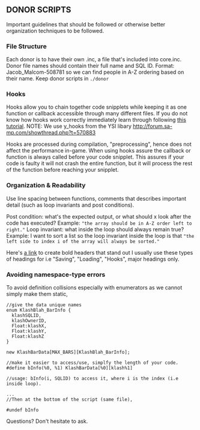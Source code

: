 ## DONOR SCRIPTS
Important guidelines that should be followed or otherwise better organization techniques to be followed.




### File Structure
Each donor is to have their own .inc, a file that's included into core.inc.
Donor file names should contain their full name and SQL ID. Format: Jacob_Malcom-508781 so we can find people in A-Z ordering based on their name.
Keep donor scripts in `./donor`

### Hooks
Hooks allow you to chain together code snipplets while keeping it as one function or callback accessible through many different files.
If you do not know how hooks work correctly immediately learn through following [this tutorial](http://forum.sa-mp.com/showthread.php?t=570910). NOTE: We use y_hooks from the YSI libary http://forum.sa-mp.com/showthread.php?t=570883

Hooks are processed during compilation, "preprocessing", hence does not affect the performance in-game.
When using hooks assure the callback or function is always called before your code snipplet. This assures if your code is faulty it will not crash the entire function, but it will process the rest of the function before reaching your snipplet.

### Organization & Readability
Use line spacing between functions, comments that describes important detail (such as loop invariants and post conditions).

Post condition: what's the expected output, or what should x look after the code has executed? Example: `"the array should be in A-Z order left to right."`
Loop invariant: what inside the loop should always remain true? Example: I want to sort a list so the loop invariant inside the loop is that `"the left side to index i of the array will always be sorted."`

Here's [a link](http://patorjk.com/software/taag/#p=display&f=Big&t=Type%20Something%20) to create bold headers that stand out I usually use these types of headings for i.e "Saving", "Loading", "Hooks", major headings only.

### Avoiding namespace-type errors
To avoid definition collisions especially with enumerators as we cannot simply make them static,
```
//give the data unique names
enum KlashBlah_BarInfo {
  klashSQLID,
  klashOwnerID,
  Float:klashX,
  Float:klashY,
  Float:klashZ
}

new KlashBarData[MAX_BARS][KlashBlah_BarInfo];

//make it easier to access/use, simplfy the length of your code.
#define bInfo(%0, %1) KlashBarData[%0][klash%1]

//usage: bInfo(i, SQLID) to access it, where i is the index (i.e inside loop).

...
//Then at the bottom of the script (same file),

#undef bInfo

```

Questions? Don't hesitate to ask.
